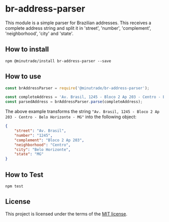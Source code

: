 # br-address-parser

This module is a simple parser for Brazilian addresses. This receives a complete address string and split it in 'street', 'number', 'complement', 'neighborhood', 'city' and 'state'.

## How to install

```
npm @minutrade/install br-address-parser --save
```

## How to use

```javascript
const brAddressParser = require('@minutrade/br-address-parser');

const completeAddress = 'Av. Brasil, 1245 - Bloco 2 Ap 203 - Centro - Belo Horizonte - MG';
const parsedAddress = brAddressParser.parse(completeAddress);
```
The above example transforms the string `"Av. Brasil, 1245 - Bloco 2 Ap 203 - Centro - Belo Horizonte - MG"` into the following object: 
```json
{
    "street": "Av. Brasil",
    "number": "1245",
    "complement": "Bloco 2 Ap 203",
    "neighborhood": "Centro",
    "city": "Belo Horizonte",
    "state": "MG"
}
```

## How to Test

```
npm test
```

## License

This project is licensed under the terms of the [MIT license](LICENSE).